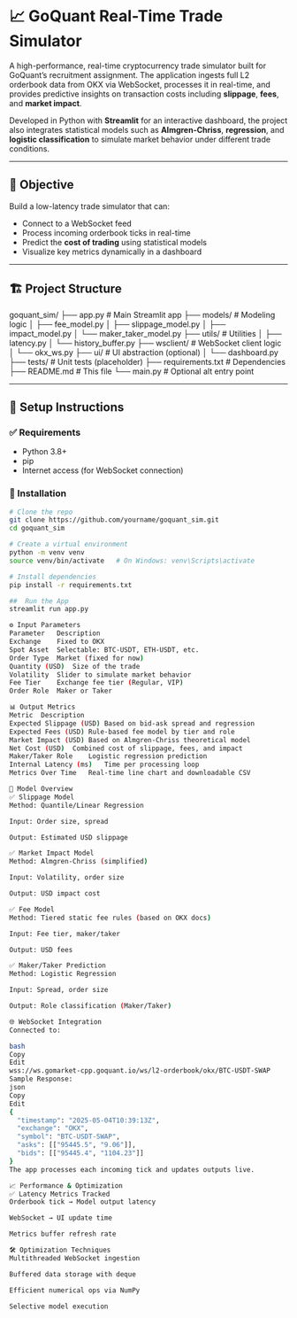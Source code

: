  
# 📈 GoQuant Real-Time Trade Simulator

A high-performance, real-time cryptocurrency trade simulator built for GoQuant’s recruitment assignment. The application ingests full L2 orderbook data from OKX via WebSocket, processes it in real-time, and provides predictive insights on transaction costs including **slippage**, **fees**, and **market impact**.

Developed in Python with **Streamlit** for an interactive dashboard, the project also integrates statistical models such as **Almgren-Chriss**, **regression**, and **logistic classification** to simulate market behavior under different trade conditions.

---

## 🎯 Objective

Build a low-latency trade simulator that can:
- Connect to a WebSocket feed
- Process incoming orderbook ticks in real-time
- Predict the **cost of trading** using statistical models
- Visualize key metrics dynamically in a dashboard

---

## 🏗️ Project Structure

goquant_sim/
├── app.py # Main Streamlit app
├── models/ # Modeling logic
│ ├── fee_model.py
│ ├── slippage_model.py
│ ├── impact_model.py
│ └── maker_taker_model.py
├── utils/ # Utilities
│ ├── latency.py
│ └── history_buffer.py
├── wsclient/ # WebSocket client logic
│ └── okx_ws.py
├── ui/ # UI abstraction (optional)
│ └── dashboard.py
├── tests/ # Unit tests (placeholder)
├── requirements.txt # Dependencies
├── README.md # This file
└── main.py # Optional alt entry point


---

## 🧰 Setup Instructions

### ✅ Requirements
- Python 3.8+
- pip
- Internet access (for WebSocket connection)

### 🔧 Installation

```bash
# Clone the repo
git clone https://github.com/yourname/goquant_sim.git
cd goquant_sim

# Create a virtual environment
python -m venv venv
source venv/bin/activate   # On Windows: venv\Scripts\activate

# Install dependencies
pip install -r requirements.txt

##  Run the App
streamlit run app.py

⚙️ Input Parameters
Parameter	Description
Exchange	Fixed to OKX
Spot Asset	Selectable: BTC-USDT, ETH-USDT, etc.
Order Type	Market (fixed for now)
Quantity (USD)	Size of the trade
Volatility	Slider to simulate market behavior
Fee Tier	Exchange fee tier (Regular, VIP)
Order Role	Maker or Taker

📊 Output Metrics
Metric	Description
Expected Slippage (USD)	Based on bid-ask spread and regression
Expected Fees (USD)	Rule-based fee model by tier and role
Market Impact (USD)	Based on Almgren-Chriss theoretical model
Net Cost (USD)	Combined cost of slippage, fees, and impact
Maker/Taker Role	Logistic regression prediction
Internal Latency (ms)	Time per processing loop
Metrics Over Time	Real-time line chart and downloadable CSV

🔬 Model Overview
✅ Slippage Model
Method: Quantile/Linear Regression

Input: Order size, spread

Output: Estimated USD slippage

✅ Market Impact Model
Method: Almgren-Chriss (simplified)

Input: Volatility, order size

Output: USD impact cost

✅ Fee Model
Method: Tiered static fee rules (based on OKX docs)

Input: Fee tier, maker/taker

Output: USD fees

✅ Maker/Taker Prediction
Method: Logistic Regression

Input: Spread, order size

Output: Role classification (Maker/Taker)

🌐 WebSocket Integration
Connected to:

bash
Copy
Edit
wss://ws.gomarket-cpp.goquant.io/ws/l2-orderbook/okx/BTC-USDT-SWAP
Sample Response:
json
Copy
Edit
{
  "timestamp": "2025-05-04T10:39:13Z",
  "exchange": "OKX",
  "symbol": "BTC-USDT-SWAP",
  "asks": [["95445.5", "9.06"]],
  "bids": [["95445.4", "1104.23"]]
}
The app processes each incoming tick and updates outputs live.

📈 Performance & Optimization
✅ Latency Metrics Tracked
Orderbook tick → Model output latency

WebSocket → UI update time

Metrics buffer refresh rate

🛠 Optimization Techniques
Multithreaded WebSocket ingestion

Buffered data storage with deque

Efficient numerical ops via NumPy

Selective model execution